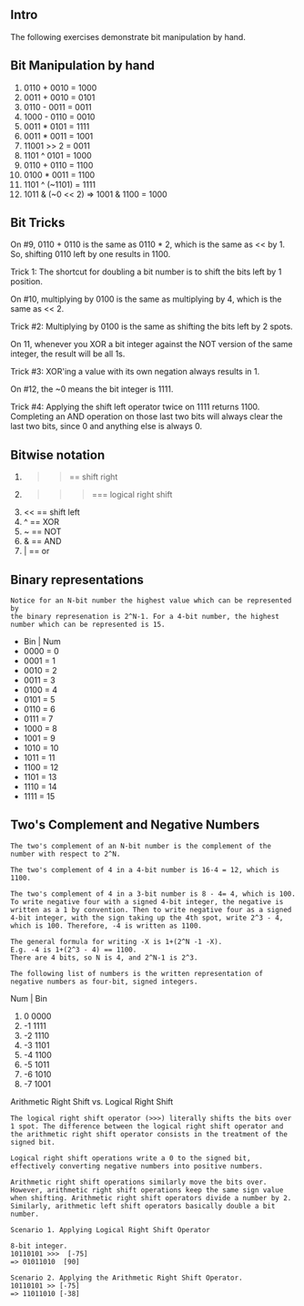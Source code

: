 ## Intro
The following exercises demonstrate bit manipulation by hand.

## Bit Manipulation by hand

1. 0110 + 0010 = 1000
2. 0011 + 0010 = 0101
3. 0110 - 0011 = 0011
4. 1000 - 0110 = 0010
5. 0011 * 0101 = 1111 
6. 0011 * 0011 = 1001
7. 11001 >> 2 = 0011
8. 1101 ^ 0101 = 1000
9. 0110 + 0110 = 1100
10. 0100 * 0011 = 1100
11. 1101 ^ (~1101) = 1111
12. 1011 & (~0 << 2) => 1001 & 1100 = 1000

## Bit Tricks 
On #9, 0110 + 0110 is the same as 0110 * 2, which is the same as << by 1. So, shifting 0110 left by one results in 1100. 

Trick 1: The shortcut for doubling a bit number is to shift the bits left by 1 position.

On #10, multiplying by 0100 is the same as multiplying by 4, which is the same as << 2. 

Trick #2: Multiplying by 0100 is the same as shifting the bits left by 2 spots. 

On 11, whenever you XOR a bit integer against the NOT version of the same integer, the result will be all 1s. 

Trick #3:  XOR'ing a value with its own negation always results in 1. 

On #12, the ~0 means the bit integer is 1111.

Trick #4: Applying the shift left operator twice on 1111 returns 1100. Completing an AND operation on those last two bits will always clear the last two bits, since 0 and anything else is always 0. 

## Bitwise notation
1. >> == shift right
2. >>> === logical right shift 
3. << == shift left
4. ^ == XOR
5. ~ == NOT
6. & == AND
7. | == or
   
## Binary representations
    Notice for an N-bit number the highest value which can be represented by 
    the binary represenation is 2^N-1. For a 4-bit number, the highest number which can be represented is 15.
- Bin  | Num
- 0000 = 0
- 0001 = 1
- 0010 = 2
- 0011 = 3
- 0100 = 4
- 0101 = 5
- 0110 = 6
- 0111 = 7
- 1000 = 8
- 1001 = 9
- 1010 = 10
- 1011 = 11
- 1100 = 12
- 1101 = 13
- 1110 = 14 
- 1111 = 15 

## Two's Complement and Negative Numbers    
    The two's complement of an N-bit number is the complement of the number with respect to 2^N. 

    The two's complement of 4 in a 4-bit number is 16-4 = 12, which is 1100. 

    The two's complement of 4 in a 3-bit number is 8 - 4= 4, which is 100. To write negative four with a signed 4-bit integer, the negative is written as a 1 by convention. Then to write negative four as a signed 4-bit integer, with the sign taking up the 4th spot, write 2^3 - 4, which is 100. Therefore, -4 is written as 1100. 

    The general formula for writing -X is 1+(2^N -1 -X). 
    E.g. -4 is 1+(2^3 - 4) == 1100.
    There are 4 bits, so N is 4, and 2^N-1 is 2^3. 
    
    The following list of numbers is the written representation of negative numbers as four-bit, signed integers.

Num  | Bin
1. 0   0000
2. -1  1111
3. -2  1110
4. -3  1101
5. -4  1100
6. -5  1011
7. -6  1010
8. -7  1001  

Arithmetic Right Shift vs. Logical Right Shift

    The logical right shift operator (>>>) literally shifts the bits over 1 spot. The difference between the logical right shift operator and the arithmetic right shift operator consists in the treatment of the signed bit. 

    Logical right shift operations write a 0 to the signed bit, effectively converting negative numbers into positive numbers. 

    Arithmetic right shift operations similarly move the bits over. However, arithmetic right shift operations keep the same sign value when shifting. Arithmetic right shift operators divide a number by 2. Similarly, arithmetic left shift operators basically double a bit number. 

    Scenario 1. Applying Logical Right Shift Operator 
    
    8-bit integer.
    10110101 >>>  [-75]
    => 01011010  [90]

    Scenario 2. Applying the Arithmetic Right Shift Operator. 
    10110101 >> [-75]
    => 11011010 [-38]

    